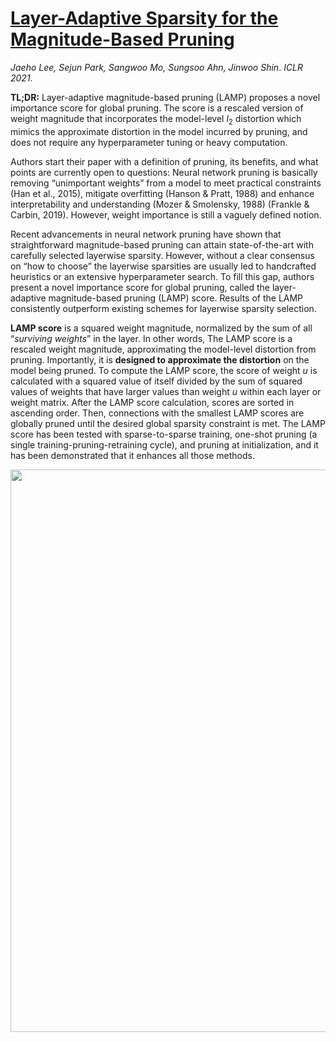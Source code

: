 # [Layer-Adaptive Sparsity for the Magnitude-Based Pruning](https://arxiv.org/abs/2010.07611)
*Jaeho Lee, Sejun Park, Sangwoo Mo, Sungsoo Ahn, Jinwoo Shin*. *ICLR 2021*.

**TL;DR:** Layer-adaptive magnitude-based pruning (LAMP) proposes a novel importance score for global pruning. 
The score is a rescaled version of weight magnitude that incorporates the model-level $l$<sub>2</sub> distortion 
which mimics the approximate distortion in the model incurred by pruning, and does not require any hyperparameter tuning or heavy computation.


Authors start their paper with a definition of pruning, its benefits, and what points are currently open to questions: 
Neural network pruning is basically removing “unimportant weights” from a model to meet practical constraints (Han et al., 2015), 
mitigate overfitting (Hanson & Pratt, 1988) and enhance interpretability and understanding (Mozer & Smolensky, 1988) (Frankle & Carbin, 2019). 
However, weight importance is still a vaguely defined notion.

Recent advancements in neural network pruning have shown that straightforward magnitude-based pruning can attain state-of-the-art with carefully 
selected layerwise sparsity. However, without a clear consensus on “how to choose” the layerwise sparsities are usually led to handcrafted heuristics 
or an extensive hyperparameter search. To fill this gap, authors present a novel importance score for global pruning, 
called the layer-adaptive magnitude-based pruning (LAMP) score. Results of the LAMP consistently outperform existing schemes for layerwise sparsity selection.

**LAMP score** is a squared weight magnitude, normalized by the sum of all “*surviving weights*” in the layer. 
In other words, The LAMP score is a rescaled weight magnitude, approximating the model-level distortion from pruning. 
Importantly, it is **designed to approximate the distortion** on the model being pruned. 
To compute the LAMP score, the score of weight *u* is calculated with a squared value of itself divided by the sum of 
squared values of weights that have larger values than weight *u* within each layer or weight matrix. 
After the LAMP score calculation, scores are sorted in ascending order. Then, connections with the smallest LAMP scores are globally 
pruned until the desired global sparsity constraint is met. The LAMP score has been tested with sparse-to-sparse training, 
one-shot pruning (a single training-pruning-retraining cycle), and pruning at initialization, and it has been demonstrated that it enhances all those methods.


<p align="center">
  <img src="https://github.com/muratonuryildirim/muratonuryildirim.github.io/blob/master/paper_figs/lamp.png?raw=true" width=900>
</p>
